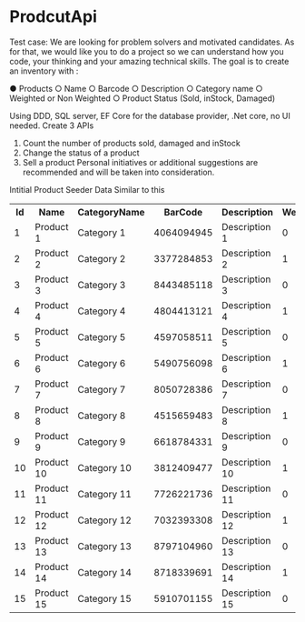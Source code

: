 # ProdcutApi
Test case:
We are looking for problem solvers and motivated candidates.
As for that, we would like you to do a project so we can understand how you code, your thinking
and your amazing technical skills.
The goal is to create an inventory with :

● Products
○ Name
○ Barcode
○ Description
○ Category name
○ Weighted or Non Weighted
○ Product Status (Sold, inStock, Damaged)

Using DDD, SQL server, EF Core for the database provider, .Net core, no UI needed.
Create 3 APIs
1) Count the number of products sold, damaged and inStock
2) Change the status of a product
3) Sell a product
Personal initiatives or additional suggestions are recommended and will be taken into
consideration.

Intitial Product Seeder Data Similar to this 
<table>
        <tr>
            <th>Id</th>
            <th>Name</th>
            <th>CategoryName</th>
            <th>BarCode</th>
            <th>Description</th>
            <th>Weighted</th>
            <th>Status</th>
        </tr>
        <tr>
            <td>1</td>
            <td>Product 1</td>
            <td>Category 1</td>
            <td>4064094945</td>
            <td>Description 1</td>
            <td>0</td>
            <td>1</td>
        </tr>
        <tr>
            <td>2</td>
            <td>Product 2</td>
            <td>Category 2</td>
            <td>3377284853</td>
            <td>Description 2</td>
            <td>1</td>
            <td>3</td>
        </tr>
        <tr>
            <td>3</td>
            <td>Product 3</td>
            <td>Category 3</td>
            <td>8443485118</td>
            <td>Description 3</td>
            <td>0</td>
            <td>2</td>
        </tr>
        <tr>
            <td>4</td>
            <td>Product 4</td>
            <td>Category 4</td>
            <td>4804413121</td>
            <td>Description 4</td>
            <td>1</td>
            <td>3</td>
        </tr>
        <tr>
            <td>5</td>
            <td>Product 5</td>
            <td>Category 5</td>
            <td>4597058511</td>
            <td>Description 5</td>
            <td>0</td>
            <td>1</td>
        </tr>
        <tr>
            <td>6</td>
            <td>Product 6</td>
            <td>Category 6</td>
            <td>5490756098</td>
            <td>Description 6</td>
            <td>1</td>
            <td>2</td>
        </tr>
        <tr>
            <td>7</td>
            <td>Product 7</td>
            <td>Category 7</td>
            <td>8050728386</td>
            <td>Description 7</td>
            <td>0</td>
            <td>1</td>
        </tr>
        <tr>
            <td>8</td>
            <td>Product 8</td>
            <td>Category 8</td>
            <td>4515659483</td>
            <td>Description 8</td>
            <td>1</td>
            <td>3</td>
        </tr>
        <tr>
            <td>9</td>
            <td>Product 9</td>
            <td>Category 9</td>
            <td>6618784331</td>
            <td>Description 9</td>
            <td>0</td>
            <td>2</td>
        </tr>
        <tr>
            <td>10</td>
            <td>Product 10</td>
            <td>Category 10</td>
            <td>3812409477</td>
            <td>Description 10</td>
            <td>1</td>
            <td>3</td>
        </tr>
        <tr>
            <td>11</td>
            <td>Product 11</td>
            <td>Category 11</td>
            <td>7726221736</td>
            <td>Description 11</td>
            <td>0</td>
            <td>1</td>
        </tr>
        <tr>
            <td>12</td>
            <td>Product 12</td>
            <td>Category 12</td>
            <td>7032393308</td>
            <td>Description 12</td>
            <td>1</td>
            <td>2</td>
        </tr>
        <tr>
            <td>13</td>
            <td>Product 13</td>
            <td>Category 13</td>
            <td>8797104960</td>
            <td>Description 13</td>
            <td>0</td>
            <td>1</td>
        </tr>
        <tr>
            <td>14</td>
            <td>Product 14</td>
            <td>Category 14</td>
            <td>8718339691</td>
            <td>Description 14</td>
            <td>1</td>
            <td>3</td>
        </tr>
        <tr>
            <td>15</td>
            <td>Product 15</td>
            <td>Category 15</td>
            <td>5910701155</td>
            <td>Description 15</td>
            <td>0</td>
            <td>2</td>
        </tr>
    </table>

